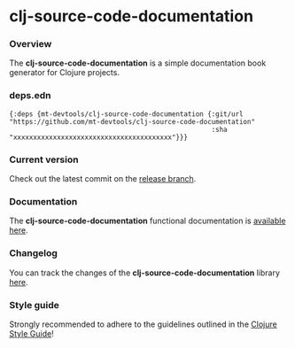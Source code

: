 
# clj-source-code-documentation

### Overview

The <strong>clj-source-code-documentation</strong> is a simple documentation book generator for Clojure projects.

### deps.edn

```
{:deps {mt-devtools/clj-source-code-documentation {:git/url "https://github.com/mt-devtools/clj-source-code-documentation"
                                                   :sha     "xxxxxxxxxxxxxxxxxxxxxxxxxxxxxxxxxxxxxxxx"}}}
```

### Current version

Check out the latest commit on the [release branch](https://github.com/mt-devtools/clj-source-code-documentation/tree/release).

### Documentation

The <strong>clj-source-code-documentation</strong> functional documentation is [available here](https://mt-devtools.github.io/clj-source-code-documentation).

### Changelog

You can track the changes of the <strong>clj-source-code-documentation</strong> library [here](CHANGES.md).

### Style guide

Strongly recommended to adhere to the guidelines outlined in the [Clojure Style Guide](https://github.com/bbatsov/clojure-style-guide)!
